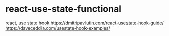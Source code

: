 # react-use-state-functional
react, use state hook
https://dmitripavlutin.com/react-usestate-hook-guide/ 
<br/>
https://daveceddia.com/usestate-hook-examples/


